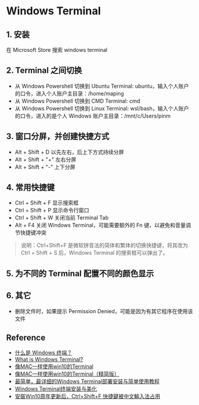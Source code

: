 # Windows Terminal

## 1. 安装
在 Microsoft Store 搜索 windows terminal

## 2. Terminal 之间切换
- 从 Windows Powershell 切换到 Ubuntu Terminal: ubuntu，输入个人账户的口令，进入个人账户主目录：/home/maping
- 从 Windows Powershell 切换到 CMD Terminal: cmd
- 从 Windows Powershell 切换到 Linux Terminal: wsl/bash，输入个人账户的口令，进入的是个人 Windows 账户主目录：/mnt/c/Users/pinm

## 3. 窗口分屏，并创建快捷方式
- Alt + Shift + D 以先左右，后上下方式持续分屏
- Alt + Shift + "+" 左右分屏
- Alt + Shift + "-" 上下分屏

## 4. 常用快捷键
- Ctrl + Shift + F 显示搜索框 
- Ctrl + Shift + P 显示命令行窗口
- Ctrl + Shift + W 关闭当前 Terminal Tab
- Alt + F4 关闭 Windows Terminal，可能需要额外的 Fn 键，以避免和音量调节快捷键冲突
>说明：Ctrl+Shift+F 是微软拼音法的简体和繁体的切换快捷键，将其改为 Ctrl + Shift + S 后，Windows Terminal 的搜索框可以弹出了。

## 5. 为不同的 Terminal 配置不同的颜色显示 

## 6. 其它
- 删除文件时，如果提示 Permission Denied，可能是因为有其它程序在使用该文件

## Reference
- [什么是 Windows 终端？](https://docs.microsoft.com/zh-cn/windows/terminal/)
- [What is Windows Terminal?](https://docs.microsoft.com/en-us/windows/terminal/)
- [像MAC一样使用win10的Terminal](https://www.jianshu.com/p/4b2b7074d9e2)
- [像MAC一样使用win10的Terminal（精简版）](https://www.jianshu.com/p/a611d351251b)
- [最简单，最详细的Windows Terminal部署安装与简单使用教程](https://haokan.baidu.com/v?vid=8041035553118070239&pd=bjh&fr=bjhauthor&type=video)
- [Windows Terminal终端安装与美化](https://www.cnblogs.com/kuronekonano/p/12519447.html)
- [安裝Win10周年更新后，Ctrl+Shift+F 快捷鍵被中文輸入法占用](https://answers.microsoft.com/zh-hans/windows/forum/windows_10-ime/%E5%AE%89%E8%A3%9Dwin10%E5%91%A8%E5%B9%B4%E6%9B%B4/53ca0c03-7b30-4bcb-9cf2-e4f91f546186)
